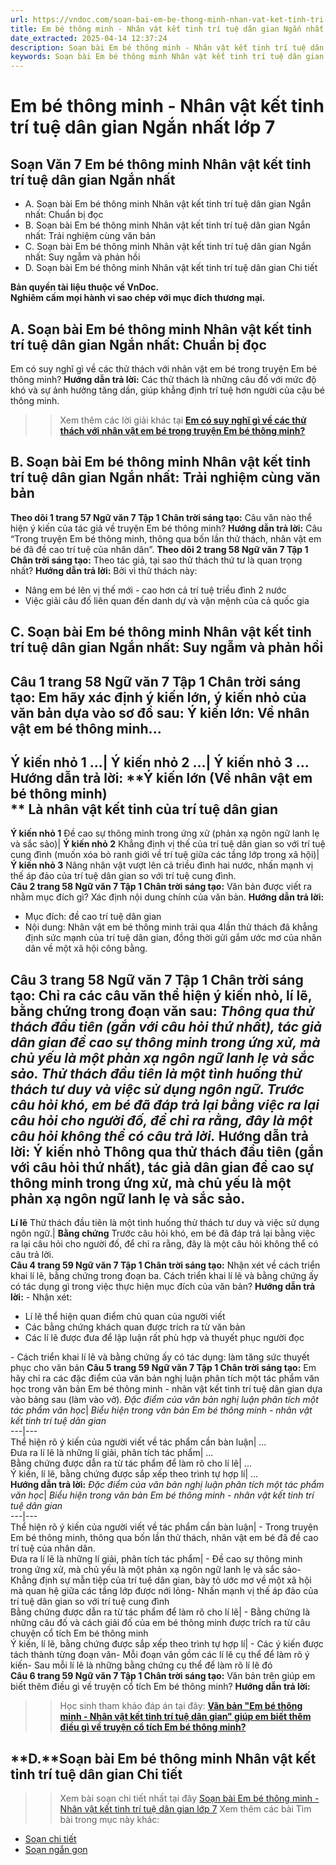 ```yaml
---
url: https://vndoc.com/soan-bai-em-be-thong-minh-nhan-vat-ket-tinh-tri-tue-dan-gian-ngan-gon-269330
title: Em bé thông minh - Nhân vật kết tinh trí tuệ dân gian Ngắn nhất lớp 7 - VnDoc.com
date_extracted: 2025-04-14 12:37:24
description: Soạn bài Em bé thông minh - Nhân vật kết tinh trí tuệ dân gian NGẮN NHẤT nhằm giúp các em HS đạt kết quả tốt trong quá trình làm bài tập và học tập môn Ngữ văn lớp 7 sách Chân trời sáng tạo.
keywords: Soạn bài Em bé thông minh Nhân vật kết tinh trí tuệ dân gian ngắn gọn,Soạn bài Em bé thông minh Nhân vật kết tinh trí tuệ dân gian ngắn nhất,Soạn bài Em bé thông minh Nhân vật kết tinh trí tuệ dân gian siêu ngắn,Em bé thông minh Nhân vật kết tinh trí tuệ dân gian,Soạn bài Em bé thông minh Nhân vật kết tinh trí tuệ dân gian,Em bé thông minh Nhân vật kết tinh trí tuệ dân gian Trần Thị An,Soạn bài Em bé thông minh Nhân vật kết tinh trí tuệ dân gian trang 56
---
```


# Em bé thông minh - Nhân vật kết tinh trí tuệ dân gian Ngắn nhất lớp 7
## **Soạn Văn 7 Em bé thông minh Nhân vật kết tinh trí tuệ dân gian Ngắn nhất**
  * A. Soạn bài Em bé thông minh Nhân vật kết tinh trí tuệ dân gian Ngắn nhất: Chuẩn bị đọc
  * B. Soạn bài Em bé thông minh Nhân vật kết tinh trí tuệ dân gian Ngắn nhất: Trải nghiệm cùng văn bản
  * C. Soạn bài Em bé thông minh Nhân vật kết tinh trí tuệ dân gian Ngắn nhất: Suy ngẫm và phản hồi
  * D. Soạn bài Em bé thông minh Nhân vật kết tinh trí tuệ dân gian Chi tiết

**Bản quyền tài liệu thuộc về VnDoc.  
Nghiêm cấm mọi hành vi sao chép với mục đích thương mại.**
## **A. Soạn bài Em bé thông minh Nhân vật kết tinh trí tuệ dân gian Ngắn nhất: Chuẩn bị đọc**
Em có suy nghĩ gì về các thử thách với nhân vật em bé trong truyện Em bé thông minh?
**Hướng dẫn trả lời:**
Các thử thách là những câu đố với mức độ khó và sự ảnh hưởng tăng dần, giúp khẳng định trí tuệ hơn người của cậu bé thông minh.
>> Xem thêm các lời giải khác tại **[Em có suy nghĩ gì về các thử thách với nhân vật em bé trong truyện Em bé thông minh?](<https://vndoc.com/em-co-suy-nghi-gi-ve-cac-thu-thach-voi-nhan-vat-em-be-trong-truyen-em-be-thong-minh-278437>)**
## **B. Soạn bài Em bé thông minh Nhân vật kết tinh trí tuệ dân gian Ngắn nhất: Trải nghiệm cùng văn bản**
**Theo dõi 1 trang 57 Ngữ văn 7 Tập 1 Chân trời sáng tạo:** Câu văn nào thể hiện ý kiến của tác giả về truyện Em bé thông minh?
**Hướng dẫn trả lời:**
Câu “Trong truyện Em bé thông minh, thông qua bốn lần thử thách, nhân vật em bé đã đề cao trí tuệ của nhân dân”.
**Theo dõi 2 trang 58 Ngữ văn 7 Tập 1 Chân trời sáng tạo:** Theo tác giả, tại sao thử thách thứ tư là quan trọng nhất?
**Hướng dẫn trả lời:**
Bởi vì thử thách này:
  * Nâng em bé lên vị thế mới - cao hơn cả trí tuệ triều đình 2 nước
  * Việc giải câu đố liên quan đến danh dự và vận mệnh của cả quốc gia

## **C. Soạn bài Em bé thông minh Nhân vật kết tinh trí tuệ dân gian Ngắn nhất: Suy ngẫm và phản hồi**
**Câu 1 trang 58 Ngữ văn 7 Tập 1 Chân trời sáng tạo:** Em hãy xác định ý kiến lớn, ý kiến nhỏ của văn bản dựa vào sơ đồ sau:
Ý kiến lớn: Về nhân vật em bé thông minh...  
---  
Ý kiến nhỏ 1 ...| Ý kiến nhỏ 2 ...| Ý kiến nhỏ 3 ...  
**Hướng dẫn trả lời:**
**Ý kiến lớn \(Về nhân vật em bé thông minh\)  
** Là nhân vật kết tinh của trí tuệ dân gian  
---  
**Ý kiến nhỏ 1** Đề cao sự thông minh trong ứng xử \(phản xạ ngôn ngữ lanh lẹ và sắc sảo\)| **Ý kiến nhỏ 2** Khẳng định vị thế của trí tuệ dân gian so với trí tuệ cung đình \(muốn xóa bỏ ranh giới về trí tuệ giữa các tầng lớp trong xã hội\)| **Ý kiến nhỏ 3** Nâng nhân vật vượt lên cả triều đình hai nước, nhấn mạnh vị thế áp đảo của trí tuệ dân gian so với trí tuệ cung đình.  
**Câu 2 trang 58 Ngữ văn 7 Tập 1 Chân trời sáng tạo:** Văn bản được viết ra nhằm mục đích gì? Xác định nội dung chính của văn bản.
**Hướng dẫn trả lời:**
  * Mục đích: đề cao trí tuệ dân gian
  * Nội dung: Nhân vật em bé thông minh trải qua 4lần thử thách đã khẳng định sức mạnh của trí tuệ dân gian, đồng thời gửi gắm ước mơ của nhân dân về một xã hội công bằng.

**Câu 3 trang 58 Ngữ văn 7 Tập 1 Chân trời sáng tạo:** Chỉ ra các câu văn thể hiện ý kiến nhỏ, lí lẽ, bằng chứng trong đoạn văn sau:
_Thông qua thử thách đầu tiên \(gắn với câu hỏi thứ nhất\), tác giả dân gian đề cao sự thông minh trong ứng xử, mà chủ yếu là một phản xạ ngôn ngữ lanh lẹ và sắc sảo. Thử thách đầu tiên là một tình huống thử thách tư duy và việc sử dụng ngôn ngữ. Trước câu hỏi khó, em bé đã đáp trả lại bằng việc ra lại câu hỏi cho người đố, để chỉ ra rằng, đây là một câu hỏi không thể có câu trả lời._
**Hướng dẫn trả lời:**
**Ý kiến nhỏ** Thông qua thử thách đầu tiên \(gắn với câu hỏi thứ nhất\), tác giả dân gian đề cao sự thông minh trong ứng xử, mà chủ yếu là một phản xạ ngôn ngữ lanh lẹ và sắc sảo.  
---  
**Lí lẽ** Thử thách đầu tiên là một tình huống thử thách tư duy và việc sử dụng ngôn ngữ.| **Bằng chứng** Trước câu hỏi khó, em bé đã đáp trả lại bằng việc ra lại câu hỏi cho người đố, để chỉ ra rằng, đây là một câu hỏi không thể có câu trả lời.  
**Câu 4 trang 59 Ngữ văn 7 Tập 1 Chân trời sáng tạo:** Nhận xét về cách triển khai lí lẽ, bằng chứng trong đoạn ba. Cách triển khai lí lẽ và bằng chứng ấy có tác dụng gì trong việc thực hiện mục đích của văn bản?
**Hướng dẫn trả lời:**
\- Nhận xét:
  * Lí lẽ thể hiện quan điểm chủ quan của người viết
  * Các bằng chứng khách quan được trích ra từ văn bản
  * Các lí lẽ được đưa để lập luận rất phù hợp và thuyết phục người đọc

\- Cách triển khai lí lẽ và bằng chứng ấy có tác dụng: làm tăng sức thuyết phục cho văn bản
**Câu 5 trang 59 Ngữ văn 7 Tập 1 Chân trời sáng tạo:** Em hãy chỉ ra các đặc điểm của văn bản nghị luận phân tích một tác phẩm văn học trong văn bản Em bé thông minh - nhân vật kết tinh trí tuệ dân gian dựa vào bảng sau \(làm vào vở\).
_Đặc điểm của văn bản nghị luận phân tích một tác phẩm văn học_|  _Biểu hiện trong văn bản Em bé thông minh - nhân vật kết tinh trí tuệ dân gian_  
---|---  
Thể hiện rõ ý kiến của người viết về tác phẩm cần bàn luận| ...  
Đưa ra lí lẽ là những lí giải, phân tích tác phẩm| ...  
Bằng chứng được dẫn ra từ tác phẩm để làm rõ cho lí lẽ| ...  
Ý kiến, lí lẽ, bằng chứng được sắp xếp theo trình tự hợp lí| ...  
**Hướng dẫn trả lời:**
_Đặc điểm của văn bản nghị luận phân tích một tác phẩm văn học_|  _Biểu hiện trong văn bản Em bé thông minh - nhân vật kết tinh trí tuệ dân gian_  
---|---  
Thể hiện rõ ý kiến của người viết về tác phẩm cần bàn luận| \- Trong truyện Em bé thông minh, thông qua bốn lần thử thách, nhân vật em bé đã đề cao trí tuệ của nhân dân.  
Đưa ra lí lẽ là những lí giải, phân tích tác phẩm| \- Đề cao sự thông minh trong ứng xử, mà chủ yếu là một phản xạ ngôn ngữ lanh lẹ và sắc sảo- Khẳng định sự mẫn tiệp của trí tuệ dân gian, bày tỏ ước mơ về một xã hội mà quan hệ giữa các tầng lớp được nới lỏng- Nhấn mạnh vị thế áp đảo của trí tuệ dân gian so với trí tuệ cung đình  
Bằng chứng được dẫn ra từ tác phẩm để làm rõ cho lí lẽ| \- Bằng chứng là những câu đố và cách giải đố của em bé thông minh được trích ra từ câu chuyện cổ tích Em bé thông minh  
Ý kiến, lí lẽ, bằng chứng được sắp xếp theo trình tự hợp lí| \- Các ý kiến được tách thành từng đoạn văn- Mỗi đoạn văn gồm các lí lẽ cụ thể để làm rõ ý kiến- Sau mỗi lí lẽ là những bằng chứng cụ thể để làm rõ lí lẽ đó  
**Câu 6 trang 59 Ngữ văn 7 Tập 1 Chân trời sáng tạo:** Văn bản trên giúp em biết thêm điều gì về truyện cổ tích Em bé thông minh?
**Hướng dẫn trả lời:**
>> Học sinh tham khảo đáp án tại đây: **[Văn bản "Em bé thông minh - Nhân vật kết tinh trí tuệ dân gian" giúp em biết thêm điều gì về truyện cổ tích Em bé thông minh?](<https://vndoc.com/van-ban-tren-giup-em-biet-them-dieu-gi-ve-truyen-co-tich-em-be-thong-minh-278472>)**
## **D.****Soạn bài Em bé thông minh Nhân vật kết tinh trí tuệ dân gian Chi tiết**
>> Xem bài soạn chi tiết nhất tại đây [Soạn bài Em bé thông minh - Nhân vật kết tinh trí tuệ dân gian lớp 7](<https://vndoc.com/soan-bai-em-be-thong-minh-nhan-vat-ket-tinh-tri-tue-dan-gian-269328>)
Xem thêm các bài Tìm bài trong mục này khác:
  * [Soạn chi tiết](</soan-bai-hinh-anh-hoa-sen-trong-bai-ca-dao-trong-dam-gi-dep-bang-sen-269344>)
  * [Soạn ngắn gọn](</soan-bai-hinh-anh-hoa-sen-trong-bai-ca-dao-trong-dam-gi-dep-bang-sen-ngan-gon-269358>)

